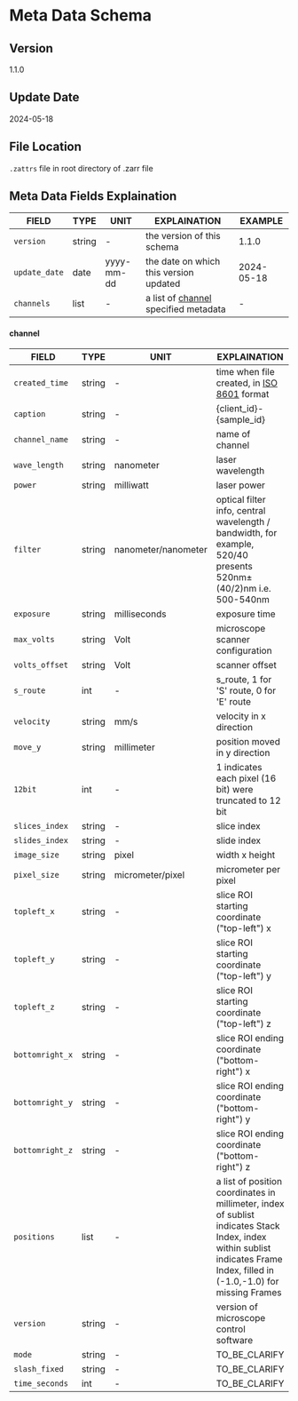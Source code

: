 # Meta Data Schema

## Version
1.1.0

## Update Date
2024-05-18

## File Location
`.zattrs` file in root directory of .zarr file

## Meta Data Fields Explaination
| FIELD | TYPE | UNIT | EXPLAINATION | EXAMPLE
| ------------- | ------------- | ------------- |------------- |------------- |
| `version` | string | - | the version of this schema | 1.1.0 |
| `update_date` | date | yyyy-mm-dd | the date on which this version updated | 2024-05-18 |
| `channels` | list | - | a list of [channel](#channel) specified metadata | - |

#### channel
| FIELD | TYPE | UNIT | EXPLAINATION | EXAMPLE
| ------------- | ------------- | ------------- |------------- |------------- |
| `created_time` | string | - | time when file created, in [ISO 8601](https://en.wikipedia.org/wiki/ISO_8601) format | 2024-05-18T00:00:00Z |
| `caption` | string | - |{client_id}-{sample_id} | XJY-TY1-2 |
| `channel_name` | string | - | name of channel | 488nm_10X |
| `wave_length` | string | nanometer | laser wavelength | 488 |
| `power` | string | milliwatt | laser power | 20.1 |
| `filter` | string | nanometer/nanometer |optical filter info, central wavelength /  bandwidth, for example, 520/40 presents 520nm±(40/2)nm i.e. 500-540nm | 520/40 |
| `exposure` | string | milliseconds | exposure time | 0.3 |
| `max_volts` | string | Volt | microscope scanner configuration | 2.3 |
| `volts_offset` | string | Volt | scanner offset | 0.2 |
| `s_route` | int | - | s_route, 1 for 'S' route, 0 for 'E' route | 1 |
| `velocity` | string | mm/s | velocity in x direction | 2 |
| `move_y` | string | millimeter | position moved in y direction | 2 |
| `12bit` | int | - | 1 indicates each pixel (16 bit) were truncated to 12 bit | 1 |
| `slices_index` | string | - | slice index | 3 |
| `slides_index` | string | - | slide index | 1 |
| `image_size` | string | pixel | width x height | 2048x788 |
| `pixel_size` | string | micrometer/pixel | micrometer per pixel | 1 |
| `topleft_x` | string | - | slice ROI starting coordinate ("top-left") x | 10.375 |
| `topleft_y` | string | - | slice ROI starting coordinate ("top-left") y | 5.208 |
| `topleft_z` | string | - | slice ROI starting coordinate ("top-left") z | 3.472 |
| `bottomright_x` | string | - | slice ROI ending coordinate ("bottom-right") x | 12.282 |
| `bottomright_y` | string | - | slice ROI ending coordinate ("bottom-right") y | 6.211 |
| `bottomright_z` | string | - | slice ROI ending coordinate ("bottom-right") z | 5.337 |
| `positions` | list | - | a list of position coordinates in millimeter, index of sublist indicates Stack Index, index within sublist indicates Frame Index, filled in (-1.0,-1.0) for missing Frames | - |
| `version` | string | - | version of microscope control software | 2.8.7 |
| `mode` | string | - | TO_BE_CLARIFY | - |
| `slash_fixed` | string | - | TO_BE_CLARIFY | - |
| `time_seconds` | int | - | TO_BE_CLARIFY | - |
